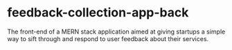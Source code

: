 # feedback-collection-app-back
The front-end of a MERN stack application aimed at giving startups a simple way to sift through and respond to user feedback about their services.
